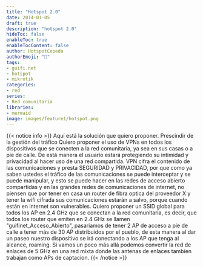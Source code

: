 ```yaml
---
title: "Hotspot 2.0"
date: 2014-01-05
draft: true
description: "hotspot 2.0"
hideToc: false
enableToc: true
enableTocContent: false
author: HotspotCepeda 
authorEmoji: "🗻"
tags:
- guifi.net
- hotspot
- mikrotik
categories:
- red
series:
- Red comunitaria
libraries:
- mermaid
image: images/feature1/hotspot.png
---
```


{{< notice info >}}
Aquí está la solución que quiero proponer.
Prescindir de la gestión del tráfico
Quiero proponer el uso de VPNs en todos los dispositivos que se conecten a la red comunitaria, ya sea en sus casas o a pie de calle. De está manera el usuario estará protegiendo su intimidad y privacidad al hacer uso de una red compartida. VPN cifra el contenido de las comunicaciones y presta SEGURIDAD y PRIVACIDAD, por que como ya saben ustedes el tráfico de las comunicaciones se puede interceptar y se puede manipular, y esto se puede hacer en las redes de acceso abierto compartidas y en las grandes redes de comunicaciones de internet, no piensen que por tener en casa un router de fibra optica del proveedor X y tener la wifi cifrada sus comunicaciones estarán a salvo, porque cuando están en internet son vulnerables.
Quiero proponer un SSID global para todos los AP en 2.4 GHz que se conectan a la red comunitaria, es decir, que todos los router que emiten en 2.4 GHz se llamen "guifinet_Acceso_Abierto", pasariamos de tener 2 AP de acceso a pie de calle a tener más de 30 AP distribuidos por el pueblo, de esta manera al dar un paseo nuestro dispositivo se irá conectando a los AP que tenga al alcance, roaming. Si vamos un poco más allá podemos convertir la red de enlaces de 5 GHz en una red mixta donde las antenas de enlaces tambien trabajan como APs de captacion.
{{< /notice >}}
